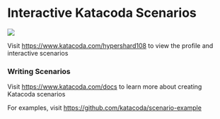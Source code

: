 # Interactive Katacoda Scenarios

[![](http://shields.katacoda.com/katacoda/hypershard108/count.svg)](https://www.katacoda.com/hypershard108 "Get your profile on Katacoda.com")

Visit https://www.katacoda.com/hypershard108 to view the profile and interactive scenarios

### Writing Scenarios
Visit https://www.katacoda.com/docs to learn more about creating Katacoda scenarios

For examples, visit https://github.com/katacoda/scenario-example
